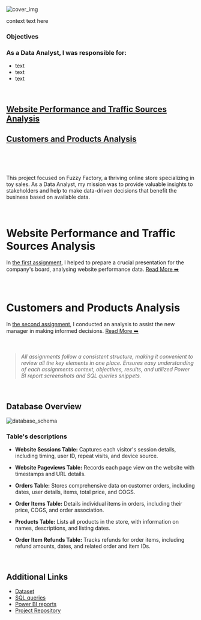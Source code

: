 ![cover_img](https://github.com/gnoevoy/Ecommerce_Analysis/assets/43414592/7f70e16c-c10d-4705-95d4-b0905074e4af)

context text here

### Objectives

### As a Data Analyst, I was responsible for:
- text
- text
- text

<br>

## [Website Performance and Traffic Sources Analysis](https://github.com/gnoevoy/Ecommerce_and_Web_Analytics/blob/main/Assignments%20/Web_performance_and_traffic.md)
## [Customers and Products Analysis](https://github.com/gnoevoy/Ecommerce_and_Web_Analytics/blob/main/Assignments%20/Customers_and_products.md)

<br>
<br>
<br>

This project focused on Fuzzy Factory, a thriving online store specializing in toy sales. As a Data Analyst, my mission was to provide valuable insights to stakeholders and help to make data-driven decisions that benefit the business based on available data.

</br>

# Website Performance and Traffic Sources Analysis
In [the first assignment](https://github.com/gnoevoy/Ecommerce_and_Web_Analytics/blob/main/Assignments%20/Web_performance_and_traffic.md), I helped to prepare a crucial presentation for the company's board, analysing website performance data. [Read More ➡️](https://github.com/gnoevoy/Ecommerce_and_Web_Analytics/blob/main/Assignments%20/Web_analytics.md)

</br>

# Customers and Products Analysis
In [the second assignment](https://github.com/gnoevoy/Ecommerce_and_Web_Analytics/blob/main/Assignments%20/Customers_and_products.md), I conducted an analysis to assist the new manager in making informed decisions. [Read More ➡️](https://github.com/gnoevoy/Ecommerce_and_Web_Analytics/blob/main/Assignments%20/Customers_and_products.md)

</br>

> *All assignments follow a consistent structure, making it convenient to review all the key elements in one place. Ensures easy understanding of each assignments context, objectives, results, and utilized Power BI report screenshots and SQL queries snippets.*

<br>

## Database Overview
![database_schema](https://github.com/gnoevoy/Ecommerce_Analysis/assets/43414592/ed7473aa-ac3a-4317-9967-7f9649b015fe)

### Table's descriptions
- **Website Sessions Table:** Captures each visitor's session details, including timing, user ID, repeat visits, and device source.

- **Website Pageviews Table:** Records each page view on the website with timestamps and URL details.
- **Orders Table:** Stores comprehensive data on customer orders, including dates, user details, items, total price, and COGS.
- **Order Items Table:** Details individual items in orders, including their price, COGS, and order association.
- **Products Table:** Lists all products in the store, with information on names, descriptions, and listing dates.
- **Order Item Refunds Table:** Tracks refunds for order items, including refund amounts, dates, and related order and item IDs.

<br>

## Additional Links
- [Dataset](https://github.com/gnoevoy/Ecommerce_and_Web_Analytics/blob/main/FuzzyFactory_dataset.zip)
- [SQL queries](https://github.com/gnoevoy/Ecommerce_and_Web_Analytics/tree/main/SQL_queries)
- [Power BI reports](https://github.com/gnoevoy/Ecommerce_and_Web_Analytics/blob/main/Power_BI_reports.zip)
- [Project Repository](https://github.com/gnoevoy/Ecommerce_and_Web_Analytics)


















